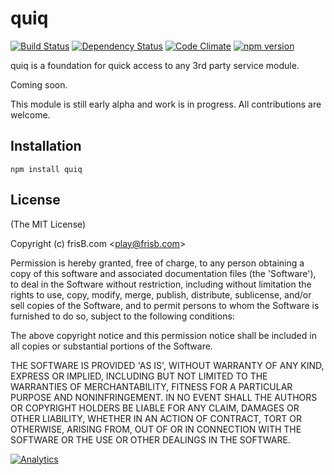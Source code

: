 # quiq
[![Build Status](https://travis-ci.org/frisb/quiq.png)](http://travis-ci.org/frisb/quiq)
[![Dependency Status](https://gemnasium.com/frisb/quiq.svg)](https://gemnasium.com/frisb/quiq)
[![Code Climate](https://codeclimate.com/github/frisb/quiq/badges/gpa.svg)](https://codeclimate.com/github/frisb/quiq)
[![npm version](https://badge.fury.io/js/quiq.svg)](http://badge.fury.io/js/quiq)

quiq is a foundation for quick access to any 3rd party service module.

Coming soon.

This module is still early alpha and work is in progress. All contributions are welcome.

## Installation
```
npm install quiq
```

## License

(The MIT License)

Copyright (c) frisB.com &lt;play@frisb.com&gt;

Permission is hereby granted, free of charge, to any person obtaining
a copy of this software and associated documentation files (the
'Software'), to deal in the Software without restriction, including
without limitation the rights to use, copy, modify, merge, publish,
distribute, sublicense, and/or sell copies of the Software, and to
permit persons to whom the Software is furnished to do so, subject to
the following conditions:

The above copyright notice and this permission notice shall be
included in all copies or substantial portions of the Software.

THE SOFTWARE IS PROVIDED 'AS IS', WITHOUT WARRANTY OF ANY KIND,
EXPRESS OR IMPLIED, INCLUDING BUT NOT LIMITED TO THE WARRANTIES OF
MERCHANTABILITY, FITNESS FOR A PARTICULAR PURPOSE AND NONINFRINGEMENT.
IN NO EVENT SHALL THE AUTHORS OR COPYRIGHT HOLDERS BE LIABLE FOR ANY
CLAIM, DAMAGES OR OTHER LIABILITY, WHETHER IN AN ACTION OF CONTRACT,
TORT OR OTHERWISE, ARISING FROM, OUT OF OR IN CONNECTION WITH THE
SOFTWARE OR THE USE OR OTHER DEALINGS IN THE SOFTWARE.

[![Analytics](https://ga-beacon.appspot.com/UA-40562957-9/quiq/readme)](https://github.com/igrigorik/ga-beacon)
